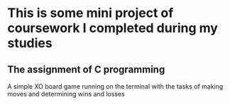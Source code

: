 # This is some mini project of coursework I completed during my studies
## The assignment of C programming
A simple XO board game running on the terminal with the tasks of making moves and determining wins and losses
